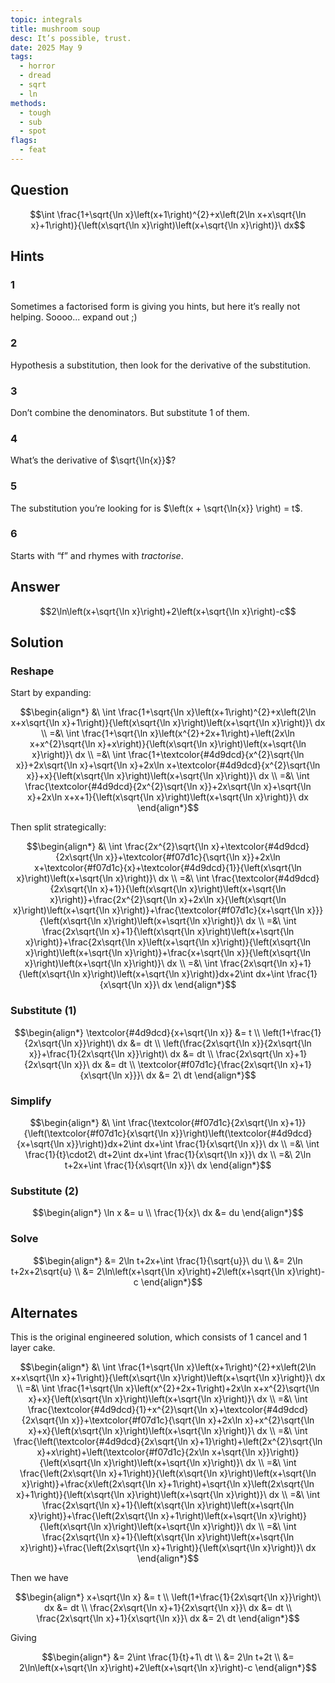 ```yaml
---
topic: integrals
title: mushroom soup
desc: It’s possible, trust.
date: 2025 May 9
tags:
  - horror
  - dread
  - sqrt
  - ln
methods:
  - tough
  - sub
  - spot
flags:
  - feat
---
```



## Question
```math
\int \frac{1+\sqrt{\ln x}\left(x+1\right)^{2}+x\left(2\ln x+x\sqrt{\ln x}+1\right)}{\left(x\sqrt{\ln x}\right)\left(x+\sqrt{\ln x}\right)}\ dx
```


## Hints

### 1
Sometimes a factorised form is giving you hints, but here it’s really not helping. Soooo... expand out ;)

### 2
Hypothesis a substitution, then look for the derivative of the substitution.

### 3
Don’t combine the denominators. But substitute 1 of them.

### 4
What’s the derivative of $\sqrt{\ln{x}}$?

### 5
The substitution you’re looking for is $\left(x + \sqrt{\ln{x}} \right) = t$.

### 6
Starts with “f” and rhymes with <em>tractorise</em>.


## Answer
```math
2\ln\left(x+\sqrt{\ln x}\right)+2\left(x+\sqrt{\ln x}\right)-c
```


## Solution

### Reshape
Start by expanding:

```math
\begin{align*}
  &\ \int \frac{1+\sqrt{\ln x}\left(x+1\right)^{2}+x\left(2\ln x+x\sqrt{\ln x}+1\right)}{\left(x\sqrt{\ln x}\right)\left(x+\sqrt{\ln x}\right)}\ dx
  \\ =&\ \int \frac{1+\sqrt{\ln x}\left(x^{2}+2x+1\right)+\left(2x\ln x+x^{2}\sqrt{\ln x}+x\right)}{\left(x\sqrt{\ln x}\right)\left(x+\sqrt{\ln x}\right)}\ dx
  \\ =&\ \int \frac{1+\textcolor{#4d9dcd}{x^{2}\sqrt{\ln x}}+2x\sqrt{\ln x}+\sqrt{\ln x}+2x\ln x+\textcolor{#4d9dcd}{x^{2}\sqrt{\ln x}}+x}{\left(x\sqrt{\ln x}\right)\left(x+\sqrt{\ln x}\right)}\ dx
  \\ =&\ \int \frac{\textcolor{#4d9dcd}{2x^{2}\sqrt{\ln x}}+2x\sqrt{\ln x}+\sqrt{\ln x}+2x\ln x+x+1}{\left(x\sqrt{\ln x}\right)\left(x+\sqrt{\ln x}\right)}\ dx
\end{align*}
```

Then split strategically:

```math
\begin{align*}
  &\ \int \frac{2x^{2}\sqrt{\ln x}+\textcolor{#4d9dcd}{2x\sqrt{\ln x}}+\textcolor{#f07d1c}{\sqrt{\ln x}}+2x\ln x+\textcolor{#f07d1c}{x}+\textcolor{#4d9dcd}{1}}{\left(x\sqrt{\ln x}\right)\left(x+\sqrt{\ln x}\right)}\ dx
  \\ =&\ \int \frac{\textcolor{#4d9dcd}{2x\sqrt{\ln x}+1}}{\left(x\sqrt{\ln x}\right)\left(x+\sqrt{\ln x}\right)}+\frac{2x^{2}\sqrt{\ln x}+2x\ln x}{\left(x\sqrt{\ln x}\right)\left(x+\sqrt{\ln x}\right)}+\frac{\textcolor{#f07d1c}{x+\sqrt{\ln x}}}{\left(x\sqrt{\ln x}\right)\left(x+\sqrt{\ln x}\right)}\ dx
  \\ =&\ \int \frac{2x\sqrt{\ln x}+1}{\left(x\sqrt{\ln x}\right)\left(x+\sqrt{\ln x}\right)}+\frac{2x\sqrt{\ln x}\left(x+\sqrt{\ln x}\right)}{\left(x\sqrt{\ln x}\right)\left(x+\sqrt{\ln x}\right)}+\frac{x+\sqrt{\ln x}}{\left(x\sqrt{\ln x}\right)\left(x+\sqrt{\ln x}\right)}\ dx
  \\ =&\ \int \frac{2x\sqrt{\ln x}+1}{\left(x\sqrt{\ln x}\right)\left(x+\sqrt{\ln x}\right)}dx+2\int dx+\int \frac{1}{x\sqrt{\ln x}}\ dx
\end{align*}
```

### Substitute (1)
```math
\begin{align*}
  \textcolor{#4d9dcd}{x+\sqrt{\ln x}} &= t
  \\ \left(1+\frac{1}{2x\sqrt{\ln x}}\right)\ dx &= dt
  \\ \left(\frac{2x\sqrt{\ln x}}{2x\sqrt{\ln x}}+\frac{1}{2x\sqrt{\ln x}}\right)\ dx &= dt
  \\ \frac{2x\sqrt{\ln x}+1}{2x\sqrt{\ln x}}\ dx &= dt
  \\ \textcolor{#f07d1c}{\frac{2x\sqrt{\ln x}+1}{x\sqrt{\ln x}}}\ dx &= 2\ dt
\end{align*}
```

### Simplify
```math
\begin{align*}
  &\ \int \frac{\textcolor{#f07d1c}{2x\sqrt{\ln x}+1}}{\left(\textcolor{#f07d1c}{x\sqrt{\ln x}}\right)\left(\textcolor{#4d9dcd}{x+\sqrt{\ln x}}\right)}dx+2\int dx+\int \frac{1}{x\sqrt{\ln x}}\ dx
  \\ =&\ \int \frac{1}{t}\cdot2\ dt+2\int dx+\int \frac{1}{x\sqrt{\ln x}}\ dx
  \\ =&\ 2\ln t+2x+\int \frac{1}{x\sqrt{\ln x}}\ dx
\end{align*}
```

### Substitute (2)
```math
\begin{align*}
  \ln x &= u
  \\ \frac{1}{x}\ dx &= du
\end{align*}
```

### Solve
```math
\begin{align*}
  &= 2\ln t+2x+\int \frac{1}{\sqrt{u}}\ du
  \\ &= 2\ln t+2x+2\sqrt{u}
  \\ &= 2\ln\left(x+\sqrt{\ln x}\right)+2\left(x+\sqrt{\ln x}\right)-c
\end{align*}
```


## Alternates

This is the original engineered solution, which consists of 1 cancel and 1 layer cake.

```math
\begin{align*}
  &\ \int \frac{1+\sqrt{\ln x}\left(x+1\right)^{2}+x\left(2\ln x+x\sqrt{\ln x}+1\right)}{\left(x\sqrt{\ln x}\right)\left(x+\sqrt{\ln x}\right)}\ dx
  \\ =&\ \int \frac{1+\sqrt{\ln x}\left(x^{2}+2x+1\right)+2x\ln x+x^{2}\sqrt{\ln x}+x}{\left(x\sqrt{\ln x}\right)\left(x+\sqrt{\ln x}\right)}\ dx
  \\ =&\ \int \frac{\textcolor{#4d9dcd}{1}+x^{2}\sqrt{\ln x}+\textcolor{#4d9dcd}{2x\sqrt{\ln x}}+\textcolor{#f07d1c}{\sqrt{\ln x}+2x\ln x}+x^{2}\sqrt{\ln x}+x}{\left(x\sqrt{\ln x}\right)\left(x+\sqrt{\ln x}\right)}\ dx
  \\ =&\ \int \frac{\left(\textcolor{#4d9dcd}{2x\sqrt{\ln x}+1}\right)+\left(2x^{2}\sqrt{\ln x}+x\right)+\left(\textcolor{#f07d1c}{2x\ln x+\sqrt{\ln x}}\right)}{\left(x\sqrt{\ln x}\right)\left(x+\sqrt{\ln x}\right)}\ dx
  \\ =&\ \int \frac{\left(2x\sqrt{\ln x}+1\right)}{\left(x\sqrt{\ln x}\right)\left(x+\sqrt{\ln x}\right)}+\frac{x\left(2x\sqrt{\ln x}+1\right)+\sqrt{\ln x}\left(2x\sqrt{\ln x}+1\right)}{\left(x\sqrt{\ln x}\right)\left(x+\sqrt{\ln x}\right)}\ dx
  \\ =&\ \int \frac{2x\sqrt{\ln x}+1}{\left(x\sqrt{\ln x}\right)\left(x+\sqrt{\ln x}\right)}+\frac{\left(2x\sqrt{\ln x}+1\right)\left(x+\sqrt{\ln x}\right)}{\left(x\sqrt{\ln x}\right)\left(x+\sqrt{\ln x}\right)}\ dx
  \\ =&\ \int \frac{2x\sqrt{\ln x}+1}{\left(x\sqrt{\ln x}\right)\left(x+\sqrt{\ln x}\right)}+\frac{\left(2x\sqrt{\ln x}+1\right)}{\left(x\sqrt{\ln x}\right)}\ dx
\end{align*}
```

Then we have

```math
\begin{align*}
  x+\sqrt{\ln x} &= t
  \\ \left(1+\frac{1}{2x\sqrt{\ln x}}\right)\ dx &= dt
  \\ \frac{2x\sqrt{\ln x}+1}{2x\sqrt{\ln x}}\ dx &= dt
  \\ \frac{2x\sqrt{\ln x}+1}{x\sqrt{\ln x}}\ dx &= 2\ dt
\end{align*}
```

Giving

```math
\begin{align*}
  &= 2\int \frac{1}{t}+1\ dt
  \\ &= 2\ln t+2t
  \\ &= 2\ln\left(x+\sqrt{\ln x}\right)+2\left(x+\sqrt{\ln x}\right)-c
\end{align*}
```
